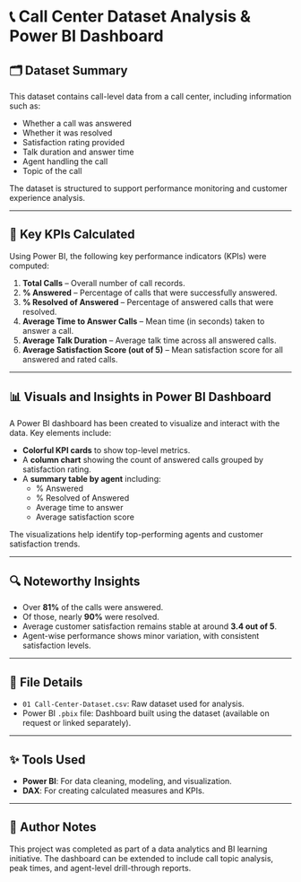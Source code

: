 # 📞 Call Center Dataset Analysis & Power BI Dashboard

## 🗂️ Dataset Summary
This dataset contains call-level data from a call center, including information such as:
- Whether a call was answered
- Whether it was resolved
- Satisfaction rating provided
- Talk duration and answer time
- Agent handling the call
- Topic of the call

The dataset is structured to support performance monitoring and customer experience analysis.

---

## 🎯 Key KPIs Calculated
Using Power BI, the following key performance indicators (KPIs) were computed:

1. **Total Calls** – Overall number of call records.
2. **% Answered** – Percentage of calls that were successfully answered.
3. **% Resolved of Answered** – Percentage of answered calls that were resolved.
4. **Average Time to Answer Calls** – Mean time (in seconds) taken to answer a call.
5. **Average Talk Duration** – Average talk time across all answered calls.
6. **Average Satisfaction Score (out of 5)** – Mean satisfaction score for all answered and rated calls.

---

## 📊 Visuals and Insights in Power BI Dashboard

A Power BI dashboard has been created to visualize and interact with the data. Key elements include:

- **Colorful KPI cards** to show top-level metrics.
- A **column chart** showing the count of answered calls grouped by satisfaction rating.
- A **summary table by agent** including:
  - % Answered
  - % Resolved of Answered
  - Average time to answer
  - Average satisfaction score

The visualizations help identify top-performing agents and customer satisfaction trends.

---

## 🔍 Noteworthy Insights
- Over **81%** of the calls were answered.
- Of those, nearly **90%** were resolved.
- Average customer satisfaction remains stable at around **3.4 out of 5**.
- Agent-wise performance shows minor variation, with consistent satisfaction levels.

---

## 📁 File Details
- `01 Call-Center-Dataset.csv`: Raw dataset used for analysis.
- Power BI `.pbix` file: Dashboard built using the dataset (available on request or linked separately).

---

## ✨ Tools Used
- **Power BI**: For data cleaning, modeling, and visualization.
- **DAX**: For creating calculated measures and KPIs.

---

## 📌 Author Notes
This project was completed as part of a data analytics and BI learning initiative. The dashboard can be extended to include call topic analysis, peak times, and agent-level drill-through reports.

